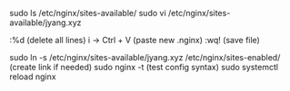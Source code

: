 sudo ls /etc/nginx/sites-available/
sudo vi /etc/nginx/sites-available/jyang.xyz 

:%d             (delete all lines)
i -> Ctrl + V   (paste new .nginx)
:wq!            (save file)

sudo ln -s /etc/nginx/sites-available/jyang.xyz /etc/nginx/sites-enabled/ (create link if needed)
sudo nginx -t   (test config syntax)
sudo systemctl reload nginx